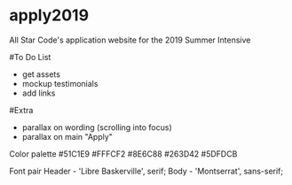 # apply2019
All Star Code's application website for the 2019 Summer Intensive

#To Do List
- get assets
- mockup testimonials
- add links


#Extra
- parallax on wording (scrolling into focus)
- parallax on main "Apply"

Color palette
#51C1E9
#FFFCF2
#8E6C88
#263D42
#5DFDCB

Font pair
Header  -  'Libre Baskerville', serif;
Body    -  'Montserrat', sans-serif;
